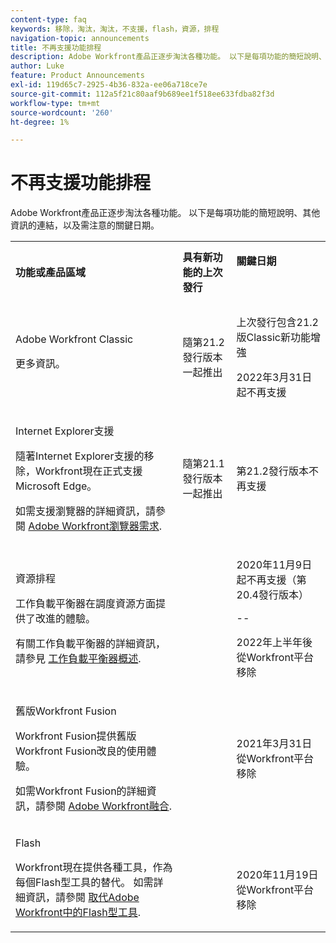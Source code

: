 ```yaml
---
content-type: faq
keywords: 移除，淘汰，淘汰，不支援，flash，資源，排程
navigation-topic: announcements
title: 不再支援功能排程
description: Adobe Workfront產品正逐步淘汰各種功能。 以下是每項功能的簡短說明、其他資訊的連結，以及需注意的關鍵日期。
author: Luke
feature: Product Announcements
exl-id: 119d65c7-2925-4b36-832a-ee06a718ce7e
source-git-commit: 112a5f21c80aaf9b689ee1f518ee633fdba82f3d
workflow-type: tm+mt
source-wordcount: '260'
ht-degree: 1%

---
```


# 不再支援功能排程

Adobe Workfront產品正逐步淘汰各種功能。 以下是每項功能的簡短說明、其他資訊的連結，以及需注意的關鍵日期。

<table style="table-layout:auto"> 
 <col> 
 <col data-mc-conditions=""> 
 <col> 
 <tbody> 
  <tr> 
   <td><b>功能或產品區域</b></td> 
   <td><strong>具有新功能的上次發行</strong> </td> 
   <td> <p rowspan="2"><strong>關鍵日期</strong> </p> <p rowspan="2"> </p> </td> 
  </tr> 
  <tr data-mc-conditions=""> 
   <td>Adobe Workfront Classic <p style="font-weight: normal;">更多資訊。</p> </td> 
   <td>隨第21.2發行版本一起推出</td> 
   <td> <p>上次發行包含21.2版Classic新功能增強</p> <p>2022年3月31日起不再支援</p> </td> 
  </tr> 
  <tr data-mc-conditions=""> 
   <td> <p>Internet Explorer支援</p> <p>隨著Internet Explorer支援的移除，Workfront現在正式支援Microsoft Edge。 </p> <p>如需支援瀏覽器的詳細資訊，請參閱 <a href="../../workfront-basics/workfront-browser-requirements.md" class="MCXref xref">Adobe Workfront瀏覽器需求</a>.</p> </td> 
   <td>隨第21.1發行版本一起推出</td> 
   <td>第21.2發行版本不再支援</td> 
  </tr> 
  <tr> 
   <td> <p>資源排程</p> <p>工作負載平衡器在調度資源方面提供了改進的體驗。</p> <p>有關工作負載平衡器的詳細資訊，請參見 <a href="../../resource-mgmt/workload-balancer/overview-workload-balancer.md">工作負載平衡器概述</a>.</p> </td> 
   <td> </td> 
   <td> <p>2020年11月9日起不再支援（第20.4發行版本）</p> <p>--</p> <p>2022年上半年後從Workfront平台移除</p> </td> 
  </tr> 
  <tr> 
   <td> <p>舊版Workfront Fusion</p> <p>Workfront Fusion提供舊版Workfront Fusion改良的使用體驗。</p> <p>如需Workfront Fusion的詳細資訊，請參閱 <a href="../../workfront-fusion/workfront-fusion-2.md" class="MCXref xref">Adobe Workfront融合</a>.</p> </td> 
   <td> </td> 
   <td>2021年3月31日從Workfront平台移除</td> 
  </tr> 
  <tr> 
   <td> <p>Flash</p> <p>Workfront現在提供各種工具，作為每個Flash型工具的替代。 如需詳細資訊，請參閱 <a href="../../product-announcements/announcements/announcement-archive/replace-flash-tools.md" class="MCXref xref">取代Adobe Workfront中的Flash型工具</a>.</p> </td> 
   <td> </td> 
   <td> <p> </p> <p>2020年11月19日從Workfront平台移除</p> </td> 
  </tr> <!--
   <tr data-mc-conditions="QuicksilverOrClassic.Draft mode"> 
    <td> <p>Enhanced Authentication 1.0</p> <p>The method of migrating to the new Enhanced Authentication 2.0 depends on whether you are using Legacy Authentication or Enhanced Authentication 1.0. For more information, see <a href="../../administration-and-setup/manage-workfront/security/get-started-enhanced-authentication.md" class="MCXref xref">Enhanced Authentication overview</a>.</p> </td> 
    <td>&nbsp;</td> 
    <td>2021</td> 
   </tr>
  --> <!--
   <tr data-mc-conditions="QuicksilverOrClassic.Draft mode"> 
    <td> <p>Allowlist updates </p> <!--
      <p data-mc-conditions="QuicksilverOrClassic.Draft mode">Split</p>
     --> <!--
      <p data-mc-conditions="QuicksilverOrClassic.Draft mode">Email Service updated (MailGun)</p>
     --> </td>

</tr>

</tbody> 
</table>
